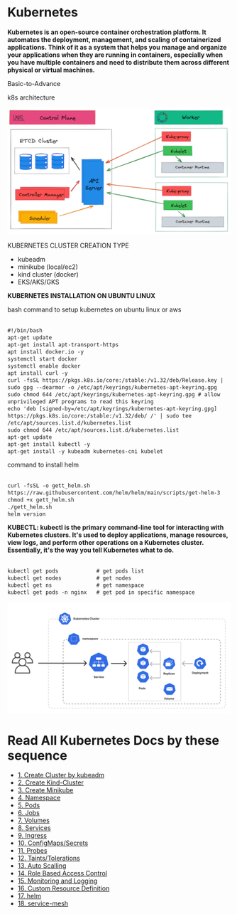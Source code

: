# Kubernetes
**Kubernetes is an open-source container orchestration platform. It automates the deployment, management, and scaling of containerized applications. Think of it as a system that helps you manage and organize your applications when they are running in containers, especially when you have multiple containers and need to distribute them across different physical or virtual machines.**

Basic-to-Advance

k8s architecture

![Alt text](https://github.com/herrry107/Kubernetes/blob/main/images/K8-arch.png)

KUBERNETES CLUSTER CREATION TYPE
- kubeadm 
- minikube (local/ec2)
- kind cluster (docker)
- EKS/AKS/GKS

**KUBERNETES INSTALLATION ON UBUNTU LINUX**

bash command to setup kubernetes on ubuntu linux or aws

<pre><code>
#!/bin/bash
apt-get update
apt-get install apt-transport-https
apt install docker.io -y
systemctl start docker
systemctl enable docker
apt install curl -y
curl -fsSL https://pkgs.k8s.io/core:/stable:/v1.32/deb/Release.key | sudo gpg --dearmor -o /etc/apt/keyrings/kubernetes-apt-keyring.gpg
sudo chmod 644 /etc/apt/keyrings/kubernetes-apt-keyring.gpg # allow unprivileged APT programs to read this keyring
echo 'deb [signed-by=/etc/apt/keyrings/kubernetes-apt-keyring.gpg] https://pkgs.k8s.io/core:/stable:/v1.32/deb/ /' | sudo tee /etc/apt/sources.list.d/kubernetes.list
sudo chmod 644 /etc/apt/sources.list.d/kubernetes.list
apt-get update
apt-get install kubectl -y
apt-get install -y kubeadm kubernetes-cni kubelet
</code></pre>

command to install helm 
<pre><code>
curl -fsSL -o gett_helm.sh https://raw.githubusercontent.com/helm/helm/main/scripts/get-helm-3
chmod +x gett_helm.sh
./gett_helm.sh
helm version
</code></pre>

**KUBECTL: kubectl is the primary command-line tool for interacting with Kubernetes clusters. It's used to deploy applications, manage resources, view logs, and perform other operations on a Kubernetes cluster. Essentially, it's the way you tell Kubernetes what to do.**

<pre><code>
kubectl get pods            # get pods list
kubectl get nodes           # get nodes 
kubectl get ns              # get namespace
kubectl get pods -n nginx   # get pod in specific namespace
</code></pre>
![Alt text](https://github.com/herrry107/Kubernetes/blob/main/images/deployment-service.png)

# Read All Kubernetes Docs by these sequence

- [1. Create Cluster by kubeadm](https://github.com/herrry107/Kubernetes/tree/main/Kubeadm)
- [2. Create Kind-Cluster](https://github.com/herrry107/Kubernetes/tree/main/kind-cluster)
- [3. Create Minikube](https://github.com/herrry107/Kubernetes/tree/main/minikube)
- [4. Namespace](https://github.com/herrry107/Kubernetes/tree/main/namespace)
- [5. Pods](https://github.com/herrry107/Kubernetes/tree/main/pods)
- [6. Jobs](https://github.com/herrry107/Kubernetes/tree/main/jobs)
- [7. Volumes](https://github.com/herrry107/Kubernetes/tree/main/volume)
- [8. Services](https://github.com/herrry107/Kubernetes/tree/main/services)
- [9. Ingress](https://github.com/herrry107/Kubernetes/tree/main/ingress)
- [10. ConfigMaps/Secrets](https://github.com/herrry107/Kubernetes/tree/main/config-maps-secrets)
- [11. Probes](https://github.com/herrry107/Kubernetes/tree/main/probes)
- [12. Taints/Tolerations](https://github.com/herrry107/Kubernetes/tree/main/Taints-Tolerations)
- [13. Auto Scalling](https://github.com/herrry107/Kubernetes/tree/main/AutoScalling)
- [14. Role Based Access Control](https://github.com/herrry107/Kubernetes/tree/main/Role-Based-Access-Control)
- [15. Monitoring and Logging](https://github.com/herrry107/Kubernetes/tree/main/monitoring-and-logging)
- [16. Custom Resource Definition](https://github.com/herrry107/Kubernetes/tree/main/custom-resource-definition)
- [17. helm](https://github.com/herrry107/Kubernetes/tree/main/helm)
- [18. service-mesh](https://github.com/herrry107/Kubernetes/tree/main/service-mesh)





 
